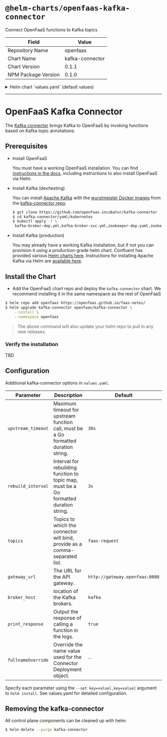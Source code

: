 # `@helm-charts/openfaas-kafka-connector`

Connect OpenFaaS functions to Kafka topics

| Field               | Value           |
| ------------------- | --------------- |
| Repository Name     | openfaas        |
| Chart Name          | kafka-connector |
| Chart Version       | 0.1.1           |
| NPM Package Version | 0.1.0           |

<details>

<summary>Helm chart `values.yaml` (default values)</summary>

```yaml
image: functions/kafka-connector:0.3.1
replicas: 1
gateway_url: http://gateway.openfaas:8080
topics: faas-request
print_response: true
broker_host: kafka
basic_auth: true

nodeSelector: {}

tolerations: []

affinity: {}
```

</details>

---

# OpenFaaS Kafka Connector

The [Kafka connector](https://github.com/openfaas-incubator/kafka-connector) brings Kafka to OpenFaaS by invoking functions based on Kafka topic annotations.

## Prerequisites

- Install OpenFaaS

  You must have a working OpenFaaS installation. You can find [instructions in the docs](https://docs.openfaas.com/deployment/kubernetes/#pick-helm-or-yaml-files-for-deployment-a-or-b), including instructions to also install OpenFaaS via Helm.

- Install Kafka (dev/testing)

  You can install [Apache Kafka](https://kafka.apache.org/) with the [wurstmeister Docker images](https://github.com/wurstmeister/kafka-docker) from the [kafka-connector repo](https://github.com/openfaas-incubator/kafka-connector).

  ```sh
  $ git clone https://github.com/openfaas-incubator/kafka-connector
  $ cd kafka-connector/yaml/kubernetes
  $ kubectl apply -f \
   kafka-broker-dep.yml,kafka-broker-svc.yml,zookeeper-dep.yaml,zookeeper-svc.yaml
  ```

- Install Kafka (production)

  You may already have a working Kafka installation, but if not you can provision it using a production-grade helm chart. Confluent has provided various [Helm charts here](https://github.com/confluentinc/cp-helm-charts). Instructions for installing Apache Kafka via Helm are [available here](https://github.com/helm/charts/tree/master/incubator/kafka#installing-the-chart).

## Install the Chart

- Add the OpenFaaS chart repo and deploy the `kafka-connector` chart. We recommend installing it in the same namespace as the rest of OpenFaaS

```sh
$ helm repo add openfaas https://openfaas.github.io/faas-netes/
$ helm upgrade kafka-connector openfaas/kafka-connector \
    --install \
    --namespace openfaas
```

> The above command will also update your helm repo to pull in any new releases.

### Verify the installation

TBD

## Configuration

Additional kafka-connector options in `values.yaml`.

| Parameter          | Description                                                                            | Default                        |
| ------------------ | -------------------------------------------------------------------------------------- | ------------------------------ |
| `upstream_timeout` | Maximum timeout for upstream function call, must be a Go formatted duration string.    | `30s`                          |
| `rebuild_interval` | Interval for rebuilding function to topic map, must be a Go formatted duration string. | `3s`                           |
| `topics`           | Topics to which the connector will bind, provide as a comma-separated list.            | `faas-request`                 |
| `gateway_url`      | The URL for the API gateway.                                                           | `http://gateway.openfaas:8080` |
| `broker_host`      | location of the Kafka brokers.                                                         | `kafka`                        |
| `print_response`   | Output the response of calling a function in the logs.                                 | `true`                         |
| `fullnameOverride` | Override the name value used for the Connector Deployment object.                      | ``                             |

Specify each parameter using the `--set key=value[,key=value]` argument to `helm install`.
See values.yaml for detailed configuration.

## Removing the kafka-connector

All control plane components can be cleaned up with helm:

```sh
$ helm delete --purge kafka-connector
```
